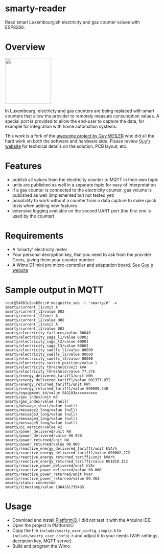 # smarty-reader

Read smart Luxembourgish electricity and gaz counter values with ESP8266.

# Overview

<img src="http://weigu.lu/microcontroller/smartyreader/png/smartyreader_1_800.png"  width="150"/>

In Luxembourg, electricty and gas counters are being replaced with smart counters that allow the provider to remotely measure consumption values. A special port is provided to allow the end-user to capture the data, for example for integration with home automation systems.

This work is a fork of the [awesome project by Guy WEILER](http://weigu.lu/microcontroller/smartyreader/) who did all the hard work on both the software and hardware side. Please review [Guy's website](http://weigu.lu/microcontroller/smartyreader/) for technical details on the solution, PCB layout, etc.

# Features

- publish all values from the electricity counter to MQTT in their own topic
- units are published as well in a separate topic for easy of interpretation
- if a gas counter is connected to the electricity counter, gas volume is published as well (implemented but not tested yet)
- possibility to work without a counter from a data capture to make quick tests when adding new features
- extensive logging available on the second UART port (the first one is used by the counter)


# Requirements

- A 'smarty' electricity meter
- Your personal decryption key, that you need to ask from the provider Creos, giving them your counter number
- A Wimo D1 mini pro micro-controller and adaptation board. See [Guy's website](http://weigu.lu/microcontroller/smartyreader/)

# Sample output in MQTT

```
root@54681c2ae65d:/# mosquitto_sub -t 'smarty/#' -v
smarty/current_l1/unit A
smarty/current_l1/value 002
smarty/current_l2/unit A
smarty/current_l2/value 000
smarty/current_l3/unit A
smarty/current_l3/value 002
smarty/electricity_failures/value 00040
smarty/electricity_sags_l1/value 00003
smarty/electricity_sags_l2/value 00003
smarty/electricity_sags_l3/value 00003
smarty/electricity_swells_l1/value 00000
smarty/electricity_swells_l2/value 00000
smarty/electricity_swells_l3/value 00000
smarty/electricity_switch_position/value 1
smarty/electricity_threshold/unit kVA
smarty/electricity_threshold/value 77.376
smarty/energy_delivered_tariff1/unit kWh
smarty/energy_delivered_tariff1/value 001377.072
smarty/energy_returned_tariff1/unit kWh
smarty/energy_returned_tariff1/value 000000.240
smarty/equipment_id/value SAG103xxxxxxxxxx
smarty/gas_index/unit m3
smarty/gas_index/value (null)
smarty/message_short/value (null)
smarty/message2_long/value (null)
smarty/message3_long/value (null)
smarty/message4_long/value (null)
smarty/message5_long/value (null)
smarty/p1_version/value 42
smarty/power_delivered/unit kW
smarty/power_delivered/value 00.930
smarty/power_returned/unit kW
smarty/power_returned/value 00.000
smarty/reactive_energy_delivered_tariff1/unit kVArh
smarty/reactive_energy_delivered_tariff1/value 000002.272
smarty/reactive_energy_returned_tariff1/unit kVArh
smarty/reactive_energy_returned_tariff1/value 001010.152
smarty/reactive_power_delivered/unit kVAr
smarty/reactive_power_delivered/value 00.000
smarty/reactive_power_returned/unit kVAr
smarty/reactive_power_returned/value 00.463
smarty/status connected
smarty/timestamp/value 190426173549S
```

# Usage

- Download and install [PlatformIO](https://platformio.org/). I did not test it with the Arduino IDE.
- Open the project in PlatformIO
- Copy the file `include/smarty_user_config_sample.h` to `include/smarty_user_config.h` and adjust it to your needs (WiFi settings, decription key, MQTT server).
- Build and program the Wimo

